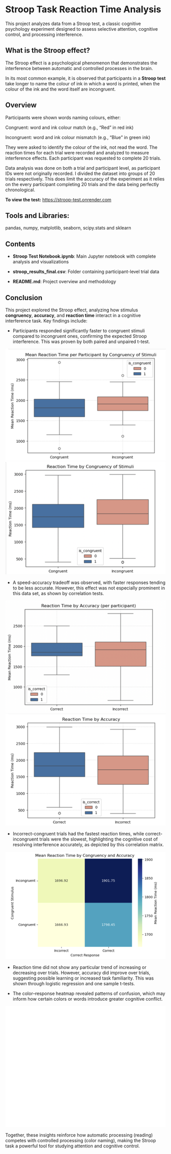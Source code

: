 # Stroop Task Reaction Time Analysis
This project analyzes data from a Stroop test, a classic cognitive psychology experiment designed to assess selective attention, cognitive control, and processing interference.

## What is the Stroop effect?
The Stroop effect is a psychological phenomenon that demonstrates the interference between automatic and controlled processes in the brain.

In its most common example, it is observed that participants in a **Stroop test** take longer to name the colour of ink in which a word is printed, when the colour of the ink and the word itself are incongruent.

## Overview
Participants were shown words naming colours, either:

Congruent: word and ink colour match (e.g., “Red” in red ink)

Incongruent: word and ink colour mismatch (e.g., “Blue” in green ink)

They were asked to identify the colour of the ink, not read the word. The reaction times for each trial were recorded and analyzed to measure interference effects. Each participant was requested to complete 20 trials. 

Data analysis was done on both a trial and participant level, as participant IDs were not originally recorded. I divided the dataset into groups of 20 trials respectively. This does limit the accuracy of the experiment as it relies on the every participant completing 20 trials and the data being perfectly chronological.

**To view the test:** https://stroop-test.onrender.com

## Tools and Libraries:
pandas, numpy, matplotlib, seaborn, scipy.stats and sklearn

## Contents
* **Stroop Test Notebook.ipynb**: Main Jupyter notebook with complete analysis and visualizations

* **stroop_results_final.csv**: Folder containing participant-level trial data

* **README.md**: Project overview and methodology

## Conclusion

This project explored the Stroop effect, analyzing how stimulus **congruency**, **accuracy**, and **reaction time** interact in a cognitive interference task. Key findings include:

* Participants responded significantly faster to congruent stimuli compared to incongruent ones, confirming the expected Stroop interference. This was proven by both paired and unpaired t-test. 

![](images/congruency_boxplot_participant.png)
![](images/congruency_boxplot_trial.png)

* A speed-accuracy tradeoff was observed, with faster responses tending to be less accurate. However, this effect was not especially prominent in this data set, as shown by correlation tests. 

![](images/accuracy_boxplot_participant.png)
![](images/accuracy_boxplot_trial.png)

* Incorrect-congruent trials had the fastest reaction times, while correct-incongruent trials were the slowest, highlighting the cognitive cost of resolving interference accurately, as depicted by this correlation matrix. 

![](images/heatmap.png)

* Reaction time did not show any particular trend of increasing or decreasing over trials. However, accuracy did improve over trials, suggesting possible learning or increased task familiarity. This was shown through logistic regression and one sample t-tests. 

* The color–response heatmap revealed patterns of confusion, which may inform how certain colors or words introduce greater cognitive conflict.

![](images/colours_heatmap.png)

Together, these insights reinforce how automatic processing (reading) competes with controlled processing (color naming), making the Stroop task a powerful tool for studying attention and cognitive control.
